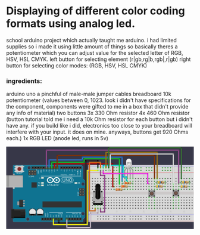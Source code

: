 # Displaying of different color coding formats using analog led.
school arduino project which actually taught me arduino.
i had limited supplies so i made it using little amount of things
so basically theres a potentiometer which you can adjust value for the selected letter of RGB, HSV, HSL CMYK.
left button for selecting element (r|gb,rg|b,rgb|,r|gb)
right button for selecting color modes: (RGB, HSV, HSL CMYK)

### ingredients:
arduino uno
a pinchful of male-male jumper cables
breadboard
10k potentiometer (values between 0, 1023. look i didn't have specifications for the component, components were gifted to me in a box that didn't provide any info of material)
two buttons
3x 330 Ohm resistor 
4x 460 Ohm resistor (button tutorial told me i need a 10k Ohm resistor for each button but i didn't have any. if you build like i did, electronics too close to your breadboard will interfere with your input. it does on mine. anyways, buttons get 920 Ohms each.)
1x RGB LED (anode led, runs in 5v)

![[lawnmoving]](scheme.png)
